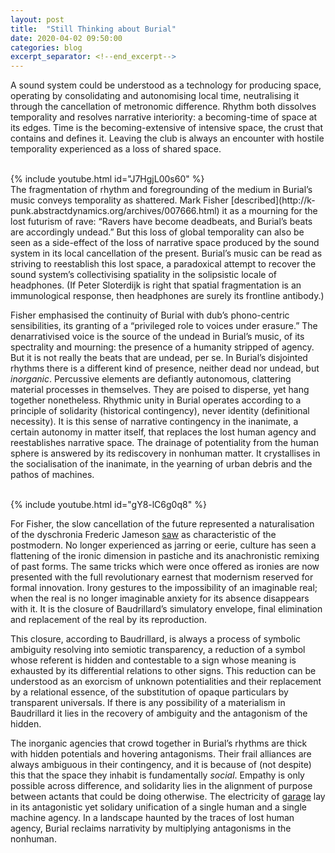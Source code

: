 ```yaml
---
layout: post
title:  "Still Thinking about Burial"
date: 2020-04-02 09:50:00
categories: blog
excerpt_separator: <!--end_excerpt-->
---
```


A sound system could be understood as a technology for producing space, operating by consolidating and autonomising local time, neutralising it through the cancellation of metronomic difference. Rhythm both dissolves temporality and resolves narrative interiority: a becoming-time of space at its edges. Time is the becoming-extensive of intensive space, the crust that contains and defines it. Leaving the club is always an encounter with hostile temporality experienced as a loss of shared space.  

<br />
{% include youtube.html id="J7HgjL00s60" %}
<br />
The fragmentation of rhythm and foregrounding of the medium in Burial’s music conveys temporality as shattered. Mark Fisher [described](http://k-punk.abstractdynamics.org/archives/007666.html) it as a mourning for the lost futurism of rave: “Ravers have become deadbeats, and Burial’s beats are accordingly undead.” But this loss of global temporality can also be seen as a side-effect of the loss of narrative space produced by the sound system in its local cancellation of the present. Burial’s music can be read as striving to reestablish this lost space, a paradoxical attempt to recover the sound system’s collectivising spatiality in the solipsistic locale of headphones. (If Peter Sloterdijk is right that spatial fragmentation is an immunological response, then headphones are surely its frontline antibody.)

Fisher emphasised the continuity of Burial with dub’s phono-centric sensibilities, its granting of a “privileged role to voices under erasure.” The denarrativised voice is the source of the undead in Burial’s music, of its spectrality and mourning: the presence of a humanity stripped of agency. But it is not really the beats that are undead, per se. In Burial’s disjointed rhythms there is a different kind of presence, neither dead nor undead, but _inorganic_. Percussive elements are defiantly autonomous, clattering material processes in themselves. They are poised to disperse, yet hang together nonetheless. Rhythmic unity in Burial operates according to a principle of solidarity (historical contingency), never identity (definitional necessity). It is this sense of narrative contingency in the inanimate, a certain autonomy in matter itself, that replaces the lost human agency and reestablishes narrative space. The drainage of potentiality from the human sphere is answered by its rediscovery in nonhuman matter. It crystallises in the socialisation of the inanimate, in the yearning of urban debris and the pathos of machines.

<!--end_excerpt-->

<br />
{% include youtube.html id="gY8-lC6g0q8" %}
<br />

For Fisher, the slow cancellation of the future represented a naturalisation of the dyschronia Frederic Jameson [saw](https://pdfs.semanticscholar.org/40d6/b702fa28fdd1802abfb1210e10f1fa36de42.pdf) as characteristic of the postmodern. No longer experienced as jarring or eerie, culture has seen a flattening of the ironic dimension in pastiche and its anachronistic remixing of past forms. The same tricks which were once offered as ironies are now presented with the full revolutionary earnest that modernism reserved for formal innovation. Irony gestures to the impossibility of an imaginable real; when the real is no longer imaginable anxiety for its absence disappears with it. It is the closure of Baudrillard’s simulatory envelope, final elimination and replacement of the real by its reproduction.

This closure, according to Baudrillard, is always a process of symbolic ambiguity resolving into semiotic transparency, a reduction of a symbol whose referent is hidden and contestable to a sign whose meaning is exhausted by its differential relations to other signs. This reduction can be understood as an exorcism of unknown potentialities and their replacement by a relational essence, of the substitution of opaque particulars by transparent universals. If there is any possibility of a materialism in Baudrillard it lies in the recovery of ambiguity and the antagonism of the hidden.

The inorganic agencies that crowd together in Burial’s rhythms are thick with hidden potentials and hovering antagonisms. Their frail alliances are always ambiguous in their contingency, and it is because of (not despite) this that the space they inhabit is fundamentally _social_. Empathy is only possible across difference, and solidarity lies in the alignment of purpose between actants that could be doing otherwise. The electricity of [garage](https://www.youtube.com/playlist?list=PLXGkz4MstBTIMMK9c26zxLIqMHymBWjw8) lay in its antagonistic yet solidary unification of a single human and a single machine agency. In a landscape haunted by the traces of lost human agency, Burial reclaims narrativity by multiplying antagonisms in the nonhuman.
